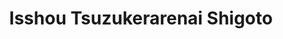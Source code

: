 --- 
title: "Isshou Tsuzukerarenai Shigoto"
publishdate: "2019-5-13T16:48:46+02:00"
src: "https://365manga.net/manga/isshou-tsuzukerarenai-shigoto"
image: "https://data.365manga.net/images/thumbnails/19353-isshou-tsuzukerarenai-shigoto.jpg"
description: "Hayasaka Yoshihito was so impressed by lawyer Mikami Haruhiko that he decides to work with him at his small law firm. But it's not quite what Hayasaka's expecting. With the sexually harrassing lawyer Katayama Masaki who doesn't seem to do anything, scary secretary Shingyouji Miho, and Mikami himself who isn't quite the way Hayasaka remembers, things are about to get interesting for an idealistic young lawyer!"
---